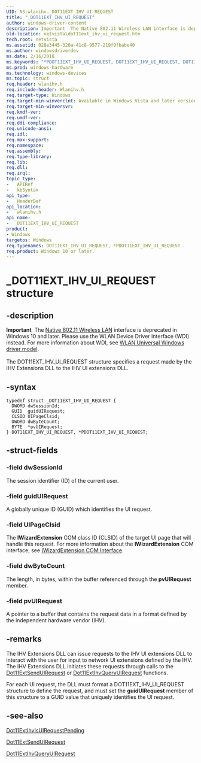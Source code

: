 ```yaml
---
UID: NS:wlanihv._DOT11EXT_IHV_UI_REQUEST
title: "_DOT11EXT_IHV_UI_REQUEST"
author: windows-driver-content
description: Important  The Native 802.11 Wireless LAN interface is deprecated in Windows 10 and later.
old-location: netvista\dot11ext_ihv_ui_request.htm
tech.root: netvista
ms.assetid: 028e3445-320a-41c8-9577-219f9fbabe40
ms.author: windowsdriverdev
ms.date: 2/16/2018
ms.keywords: "*PDOT11EXT_IHV_UI_REQUEST, DOT11EXT_IHV_UI_REQUEST, DOT11EXT_IHV_UI_REQUEST structure [Network Drivers Starting with Windows Vista], Native_802.11_data_types_2d145576-2a7d-4fff-ae75-a99e27ebbb18.xml, PDOT11EXT_IHV_UI_REQUEST, PDOT11EXT_IHV_UI_REQUEST structure pointer [Network Drivers Starting with Windows Vista], _DOT11EXT_IHV_UI_REQUEST, netvista.dot11ext_ihv_ui_request, wlanihv/DOT11EXT_IHV_UI_REQUEST, wlanihv/PDOT11EXT_IHV_UI_REQUEST"
ms.prod: windows-hardware
ms.technology: windows-devices
ms.topic: struct
req.header: wlanihv.h
req.include-header: Wlanihv.h
req.target-type: Windows
req.target-min-winverclnt: Available in Windows Vista and later versions of the Windows operating   systems.
req.target-min-winversvr:
req.kmdf-ver:
req.umdf-ver:
req.ddi-compliance:
req.unicode-ansi:
req.idl:
req.max-support:
req.namespace:
req.assembly:
req.type-library:
req.lib:
req.dll:
req.irql:
topic_type:
-	APIRef
-	kbSyntax
api_type:
-	HeaderDef
api_location:
-	wlanihv.h
api_name:
-	DOT11EXT_IHV_UI_REQUEST
product:
- Windows
targetos: Windows
req.typenames: DOT11EXT_IHV_UI_REQUEST, *PDOT11EXT_IHV_UI_REQUEST
req.product: Windows 10 or later.
---
```


# _DOT11EXT_IHV_UI_REQUEST structure


## -description


<div class="alert"><b>Important</b>  The <a href="https://msdn.microsoft.com/library/windows/hardware/ff560689">Native 802.11 Wireless LAN</a> interface is deprecated in Windows 10 and later. Please use the WLAN Device Driver Interface (WDI) instead. For more information about WDI, see <a href="https://msdn.microsoft.com/6EF92E34-7BC9-465E-B05D-2BCB29165A18">WLAN Universal Windows driver model</a>.</div><div> </div>The DOT11EXT_IHV_UI_REQUEST structure specifies a request made by the IHV Extensions DLL to the IHV
  UI extensions DLL.


## -syntax


````
typedef struct _DOT11EXT_IHV_UI_REQUEST {
  DWORD dwSessionId;
  GUID  guidUIRequest;
  CLSID UIPageClsid;
  DWORD dwByteCount;
  BYTE  *pvUIRequest;
} DOT11EXT_IHV_UI_REQUEST, *PDOT11EXT_IHV_UI_REQUEST;
````


## -struct-fields




### -field dwSessionId

The session identifier (ID) of the current user.


### -field guidUIRequest

A globally unique ID (GUID) which identifies the UI request.


### -field UIPageClsid

The
     <b>IWizardExtension</b> COM class ID (CLSID) of the target UI page that will handle this request. For
     more information about the
     <b>IWizardExtension</b> COM interface, see
     <a href="http://go.microsoft.com/fwlink/p/?linkid=56607">IWizardExtension COM Interface</a>.


### -field dwByteCount

The length, in bytes, within the buffer referenced through the
     <b>pvUIRequest</b> member.


### -field pvUIRequest

A pointer to a buffer that contains the request data in a format defined by the independent
     hardware vendor (IHV).


## -remarks



The IHV Extensions DLL can issue requests to the IHV UI extensions DLL to interact with the user for
    input to network UI extensions defined by the IHV. The IHV Extensions DLL initiates these requests
    through calls to the
    <a href="..\wlanihv\nc-wlanihv-dot11ext_send_ui_request.md">Dot11ExtSendUIRequest</a> or
    <a href="..\wlanihv\nc-wlanihv-dot11extihv_query_ui_request.md">
    Dot11ExtIhvQueryUIRequest</a> functions.

For each UI request, the DLL must format a DOT11EXT_IHV_UI_REQUEST structure to define the request,
    and must set the
    <b>guidUIRequest</b> member of this structure to a GUID value that uniquely identifies the UI request.




## -see-also

<a href="..\wlanihv\nc-wlanihv-dot11extihv_is_ui_request_pending.md">
   Dot11ExtIhvIsUIRequestPending</a>



<a href="..\wlanihv\nc-wlanihv-dot11ext_send_ui_request.md">Dot11ExtSendUIRequest</a>



<a href="..\wlanihv\nc-wlanihv-dot11extihv_query_ui_request.md">Dot11ExtIhvQueryUIRequest</a>



 

 


